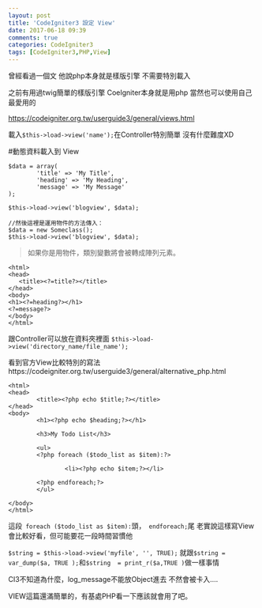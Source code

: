 ```yaml
---
layout: post
title: 'CodeIgniter3 設定 View'
date: 2017-06-18 09:39
comments: true
categories: CodeIgniter3
tags: [CodeIgniter3,PHP,View]
---
```

曾經看過一個文
他說php本身就是樣版引擎
不需要特別載入

之前有用過twig簡單的樣版引擎
CoeIgniter本身就是用php
當然也可以使用自己最愛用的

<!--more-->
https://codeigniter.org.tw/userguide3/general/views.html

載入`$this->load->view('name');`在Controller特別簡單
沒有什麼難度XD

#動態資料載入到 View

```
$data = array(
        'title' => 'My Title',
        'heading' => 'My Heading',
        'message' => 'My Message'
);

$this->load->view('blogview', $data);

//然後這裡是運用物件的方法傳入：
$data = new Someclass();
$this->load->view('blogview', $data);
```
>如果你是用物件，類別變數將會被轉成陣列元素。

```blogview.php
<html>
<head>
   <title><?=title?></title>
</head>
<body>
<h1><?=heading?></h1>
<?=message?>
</body>
</html>
```

跟Controller可以放在資料夾裡面
`$this->load->view('directory_name/file_name');`

看到官方View比較特別的寫法https://codeigniter.org.tw/userguide3/general/alternative_php.html
```
<html>
<head>
        <title><?php echo $title;?></title>
</head>
<body>
        <h1><?php echo $heading;?></h1>

        <h3>My Todo List</h3>

        <ul>
        <?php foreach ($todo_list as $item):?>

                <li><?php echo $item;?></li>

        <?php endforeach;?>
        </ul>

</body>
</html>
```

這段` foreach ($todo_list as $item):`頭，` endforeach;`尾
老實說這樣寫View會比較好看，但可能要花一段時間習慣他

```$string = $this->load->view('myfile', '', TRUE);```
就跟`$string = var_dump($a, TRUE );`和`$string  = print_r($a,TRUE )`做一樣事情

CI3不知道為什麼，log_message不能放Object進去
不然會被卡入....

VIEW這篇還滿簡單的，有基處PHP看一下應該就會用了吧。